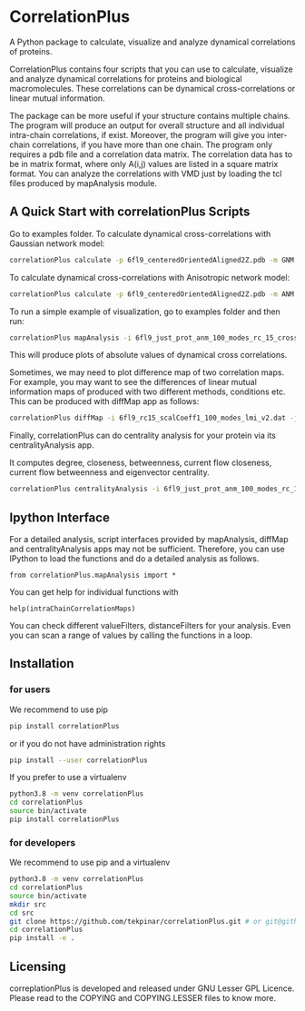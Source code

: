 # CorrelationPlus

A Python package to calculate, visualize and analyze dynamical correlations of proteins.

CorrelationPlus contains four scripts that you can use to calculate, visualize
and analyze dynamical correlations for proteins and biological macromolecules. 
These correlations can be dynamical cross-correlations or linear mutual
information. 

The package can be more useful if your structure contains multiple
chains. The program will produce an output for overall structure 
and all individual intra-chain correlations, if exist. Moreover, the program 
will give you inter-chain correlations, if you have more than one chain. 
The program only requires a pdb file and a correlation data matrix. 
The correlation data has to be in matrix format, where only A(i,j) values are 
listed in a square matrix format. You can analyze the correlations with VMD 
just by loading the tcl files produced by mapAnalysis module. 

## A Quick Start with correlationPlus Scripts
Go to examples folder. 
To calculate dynamical cross-correlations with Gaussian network model:

```bash
correlationPlus calculate -p 6fl9_centeredOrientedAligned2Z.pdb -m GNM -o gnm-ndcc.dat
```

To calculate dynamical cross-correlations with Anisotropic network model:

```bash
correlationPlus calculate -p 6fl9_centeredOrientedAligned2Z.pdb -m ANM -o anm-ndcc.dat
```

To run a simple example of visualization, go to examples folder and then run:

```bash
correlationPlus mapAnalysis -i 6fl9_just_prot_anm_100_modes_rc_15_cross-correlations.txt -p 6fl9_centeredOrientedAligned2Z.pdb -t absndcc
```
This will produce plots of absolute values of dynamical cross correlations.

Sometimes, we may need to plot difference map of two correlation maps. 
For example, you may want to see the differences of linear mutual information 
maps of produced with two different methods, conditions etc.
This can be produced with diffMap app as follows:  

```bash
correlationPlus diffMap -i 6fl9_rc15_scalCoeff1_100_modes_lmi_v2.dat -j zacharias_rc15_scalCoeff15_100_modes_lmi.dat -p 6fl9_centeredOrientedAligned2Z.pdb -t lmi
```

Finally, correlationPlus can do centrality analysis for your protein
via its centralityAnalysis app.

It computes degree, closeness, betweenness, current flow closeness, 
current flow betweenness and eigenvector centrality.

```bash
correlationPlus centralityAnalysis -i 6fl9_just_prot_anm_100_modes_rc_15_cross-correlations.txt -p 6fl9_centeredOrientedAligned2Z.pdb -t absndcc
```

## Ipython Interface
For a detailed analysis, script interfaces provided by mapAnalysis, diffMap and 
centralityAnalysis apps may not be sufficient. Therefore, you can use IPython 
to load the functions and do a detailed analysis as follows. 

```
from correlationPlus.mapAnalysis import *
```
 

You can get help for individual functions with

```
help(intraChainCorrelationMaps) 

```
You can check different valueFilters, distanceFilters for your analysis. 
Even you can scan a range of values by calling the functions in a 
loop. 


## Installation

### for users

We recommend to use pip
```bash
pip install correlationPlus
```

or if you do not have administration rights
```bash
pip install --user correlationPlus
```

If you prefer to use a virtualenv
```bash
python3.8 -m venv correlationPlus
cd correlationPlus
source bin/activate
pip install correlationPlus
```

### for developers

We recommend to use pip and a virtualenv
```bash
python3.8 -m venv correlationPlus
cd correlationPlus
source bin/activate
mkdir src
cd src
git clone https://github.com/tekpinar/correlationPlus.git # or git@github.com:tekpinar/correlationPlus.git
cd correlationPlus
pip install -e .
```

## Licensing

correplationPlus is developed and released under GNU Lesser GPL Licence. 
Please read to the COPYING and COPYING.LESSER files to know more. 